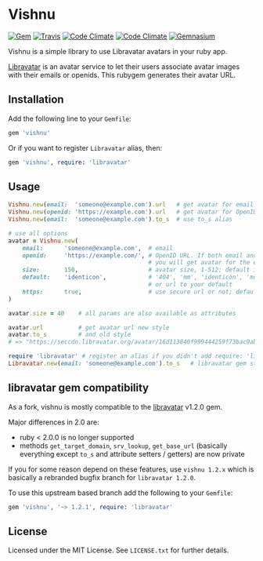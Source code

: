 # Vishnu

[![Gem](https://img.shields.io/gem/v/vishnu.svg?maxAge=2592000)](https://rubygems.org/gems/vishnu)
[![Travis](https://img.shields.io/travis/sandfoxme/vishnu.svg?maxAge=2592000)](https://travis-ci.org/sandfoxme/vishnu)
[![Code Climate](https://img.shields.io/codeclimate/github/sandfoxme/vishnu.svg?maxAge=2592000)](https://codeclimate.com/github/sandfoxme/vishnu)
[![Code Climate](https://img.shields.io/codeclimate/coverage/github/sandfoxme/vishnu.svg?maxAge=2592000)](https://codeclimate.com/github/sandfoxme/vishnu/coverage)
[![Gemnasium](https://img.shields.io/gemnasium/sandfoxme/vishnu.svg?maxAge=2592000)](https://gemnasium.com/sandfoxme/vishnu)

Vishnu is a simple library to use Libravatar avatars in your ruby app.

[Libravatar](https://libravatar.org/) is an avatar service to let their
users associate avatar images with their emails or openids. This rubygem
generates their avatar URL.

## Installation

Add the following line to your ```Gemfile```:

```ruby
gem 'vishnu'
```

Or if you want to register ```Libravatar``` alias, then:

```ruby
gem 'vishnu', require: 'libravatar'
```

## Usage

```ruby
Vishnu.new(email:  'someone@example.com').url   # get avatar for email
Vishnu.new(openid: 'https://example.com').url   # get avatar for OpenID URL
Vishnu.new(email:  'someone@example.com').to_s  # use to_s alias

# use all options
avatar = Vishnu.new(
    email:      'someone@example.com',  # email
    openid:     'https://example.com/', # OpenID URL. If both email and url are set,
                                        # you will get avatar for the email
    size:       150,                    # avatar size, 1-512; default is 80
    default:    'identicon',            # '404', 'mm', 'identicon', 'monsterid', 'wavatar', 'retro'
                                        # or url to your default
    https:      true,                   # use secure url or not; default is false
)

avatar.size = 40    # all params are also available as attributes

avatar.url          # get avatar url new style
avatar.to_s         # and old style
# => "https://seccdn.libravatar.org/avatar/16d113840f999444259f73bac9ab8b10?s=40&d=identicon"

require 'libravatar' # register an alias if you didn't add require: 'libravatar' to your Gemfile
Libravatar.new(email: 'someone@example.com').to_s   # libravatar gem style
```

## libravatar gem compatibility

As a fork, vishnu is mostly compatible to the [libravatar](https://rubygems.org/gems/libravatar) v1.2.0 gem.

Major differences in 2.0 are:

*   ruby < 2.0.0 is no longer supported
*   methods ```get_target_domain```, ```srv_lookup```, ```get_base_url```
(basically everything except `to_s` and attribute setters / getters)
are now private

If you for some reason depend on these features, use ```vishnu 1.2.x```
which is basically a rebranded bugfix branch for ```libravatar 1.2.0```.

To use this upstream based branch add the following to your ```Gemfile```:

```ruby
gem 'vishnu', '~> 1.2.1', require: 'libravatar'
```

## License

Licensed under the MIT License. See ```LICENSE.txt``` for further details.
